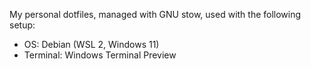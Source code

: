 My personal dotfiles, managed with GNU stow, used with the following setup:

- OS: Debian (WSL 2, Windows 11)
- Terminal: Windows Terminal Preview
